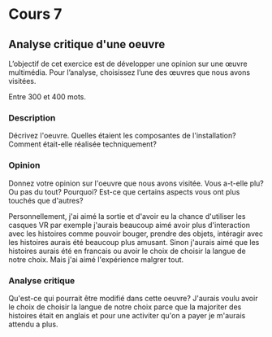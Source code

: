 # Cours 7
## Analyse critique d'une oeuvre

L’objectif de cet exercice est de développer une opinion sur une œuvre multimédia. Pour l’analyse, choisissez l’une des œuvres que nous avons visitées. 

Entre 300 et 400 mots. 

### Description
Décrivez l'oeuvre. Quelles étaient les composantes de l'installation? Comment était-elle réalisée techniquement? 

### Opinion
Donnez votre opinion sur l'oeuvre que nous avons visitée. Vous a-t-elle plu? Ou pas du tout? Pourquoi? Est-ce que certains aspects vous ont plus touchés que d'autres? 

Personnellement, j'ai aimé la sortie et d'avoir eu la chance d'utiliser les casques VR par exemple j'aurais beaucoup aimé avoir plus d'interaction avec les histoires comme pouvoir bouger, prendre des objets, intéragir avec les histoires aurais été beaucoup plus amusant. Sinon j'aurais aimé que les histoires aurais été en francais ou avoir le choix de choisir la langue de notre choix. Mais j'ai aimé l'expérience malgrer tout. 

### Analyse critique
Qu'est-ce qui pourrait être modifié dans cette oeuvre? 
J'aurais voulu avoir le choix de choisir la langue de notre choix parce que la majoriter des histoires était en anglais et pour une activiter qu'on a payer je m'aurais attendu a plus.
